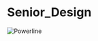 Senior_Design
=============


![Powerline](https://raw.github.com/keenanjohnson/Senior_Design/master/Sweet_Pics/powerline__a_goofy_movie_10_by_xxsteefylovexx-d4lc7ph.png)
